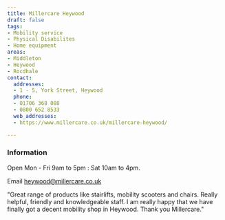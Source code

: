 ```yaml
---
title: Millercare Heywood
draft: false
tags:
- Mobility service
- Physical Disabilites
- Home equipment
areas:
- Middleton
- Heywood
- Rocdhale
contact:
  addresses:
  - 1 - 5, York Street, Heywood
  phone:
  - 01706 368 088
  - 0800 652 8533
  web_addresses:
  - https://www.millercare.co.uk/millercare-heywood/

---
```


### Information

Open Mon - Fri  9am to 5pm :
Sat  10am to 4pm.

Email heywood@millercare.co.uk

"Great range of products like stairlifts, mobility scooters and chairs. Really helpful, friendly and knowledgeable staff. I am really happy that we have finally got a decent mobility shop in Heywood. Thank you Millercare."
